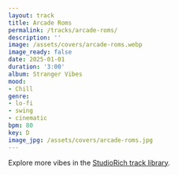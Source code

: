 ```yaml
---
layout: track
title: Arcade Roms
permalink: /tracks/arcade-roms/
description: ''
image: /assets/covers/arcade-roms.webp
image_ready: false
date: 2025-01-01
duration: '3:00'
album: Stranger Vibes
mood:
- Chill
genre:
- lo-fi
- swing
- cinematic
bpm: 80
key: D
image_jpg: /assets/covers/arcade-roms.jpg
---
```


Explore more vibes in the [StudioRich track library](/tracks/).
